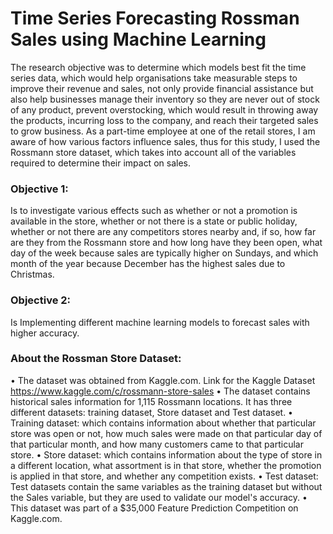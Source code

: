 # Time Series Forecasting Rossman Sales using Machine Learning

The research objective was to determine which models best fit the time series data, which would help organisations take measurable steps to improve their revenue and sales, not only provide financial assistance but also help businesses manage their inventory so they are never out of stock of any product, prevent overstocking, which would result in throwing away the products, incurring loss to the company, and reach their targeted sales to grow business.
As a part-time employee at one of the retail stores, I am aware of how various factors influence sales, thus for this study, I used the Rossmann store dataset, which takes into account all of the variables required to determine their impact on sales. 

### Objective 1: 
Is to investigate various effects such as whether or not a promotion is available in the store, whether or not there is a state or public holiday, whether or not there are any competitors stores nearby and, if so, how far are they from the Rossmann store and how long have they been open, what day of the week because sales are typically higher on Sundays, and which month of the year because December has the highest sales due to Christmas. 

### Objective 2: 
Is Implementing different machine learning models to forecast sales with higher accuracy.

### About the Rossman Store Dataset:
• The dataset was obtained from Kaggle.com. Link for the Kaggle Dataset https://www.kaggle.com/c/rossmann-store-sales
• The dataset contains historical sales information for 1,115 Rossmann locations. It has three different datasets: training dataset, Store dataset and Test dataset.
• Training dataset: which contains information about whether that particular store was open or not, how much sales were made on that particular day of that particular month, and how many customers came to that particular store.
• Store dataset: which contains information about the type of store in a different location, what assortment is in that store, whether the promotion is applied in that store, and whether any competition exists.
• Test dataset: Test datasets contain the same variables as the training dataset but without the Sales variable, but they are used to validate our model's accuracy. 
• This dataset was part of a $35,000 Feature Prediction Competition on Kaggle.com.

